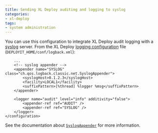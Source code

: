 ```yaml
---
title: Sending XL Deploy auditing and logging to syslog
categories:
- xl-deploy
tags:
- system administration
---
```


You can use this configuration to integrate XL Deploy audit logging with a [syslog](https://en.wikipedia.org/wiki/Syslog) server. From the XL Deploy [logging configuration](http://logback.qos.ch/documentation.html) file (`DEPLOYIT_HOME/conf/logback.xml`):

        ...
        <!-- syslog appender -->
        <appender name="SYSLOG" class="ch.qos.logback.classic.net.SyslogAppender">
            <syslogHost>0.1.2.3</syslogHost>
            <facility>LOCAL1</facility>
            <suffixPattern>[%thread] %logger %msg</suffixPattern>
        </appender>

        <logger name="audit" level="info" additivity="false">
            <appender-ref ref="AUDIT" />
            <appender-ref ref="SYSLOG" />
        </logger>
    </configuration>

See the documentation about [`SyslogAppender`](http://logback.qos.ch/manual/appenders.html#SyslogAppender) for more information.
